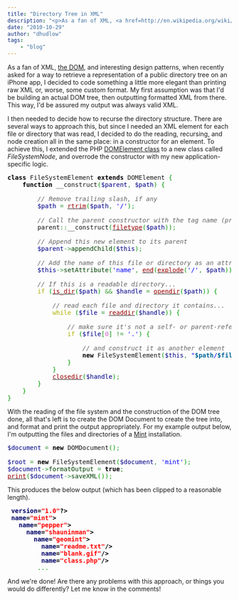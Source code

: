 ```yaml
---
title: "Directory Tree in XML"
description: "<p>As a fan of XML, <a href=http://en.wikipedia.org/wiki/Document_Object_Model>the DOM</a>, and interesting design pat"
date: "2010-10-29"
author: "dhudlow"
tags:
    - "blog"
---
```


<p>As a fan of XML, <a href="http://en.wikipedia.org/wiki/Document_Object_Model">the DOM</a>, and interesting design patterns, when recently asked for a way to retrieve a representation of a public directory tree on an iPhone app, I decided to code something a little more elegant than printing raw XML or, worse, some custom format. My first assumption was that I'd be building an actual DOM tree, then outputting formatted XML from there. This way, I'd be assured my output was always valid XML.</p>
<p>I then needed to decide how to recurse the directory structure. There are several ways to approach this, but since I needed an XML element for each file or directory that was read, I decided to do the reading, recursing, and node creation all in the same place: in a constructor for an element. To achieve this, I extended the PHP <a href="http://php.net/manual/en/class.domelement.php">DOMElement class</a> to a new class called <i>FileSystemNode</i>, and overrode the constructor with my new application-specific logic.</p>
<div class="geshifilter">
<pre class="php geshifilter-php" style="font-family:monospace;"><span style="color: #000000; font-weight: bold;">class</span> FileSystemElement <span style="color: #000000; font-weight: bold;">extends</span> DOMElement <span style="color: #009900;">&#123;</span>
    <span style="color: #000000; font-weight: bold;">function</span> __construct<span style="color: #009900;">&#40;</span><span style="color: #000088;">$parent</span><span style="color: #339933;">,</span> <span style="color: #000088;">$path</span><span style="color: #009900;">&#41;</span> <span style="color: #009900;">&#123;</span>
&nbsp;
        <span style="color: #666666; font-style: italic;">// Remove trailing slash, if any</span>
        <span style="color: #000088;">$path</span> <span style="color: #339933;">=</span> <a href="http://www.php.net/rtrim"><span style="color: #990000;">rtrim</span></a><span style="color: #009900;">&#40;</span><span style="color: #000088;">$path</span><span style="color: #339933;">,</span> <span style="color: #0000ff;">'/'</span><span style="color: #009900;">&#41;</span><span style="color: #339933;">;</span>
&nbsp;
        <span style="color: #666666; font-style: italic;">// Call the parent constructor with the tag name (probably "file" or "dir")</span>
        parent<span style="color: #339933;">::</span>__construct<span style="color: #009900;">&#40;</span><a href="http://www.php.net/filetype"><span style="color: #990000;">filetype</span></a><span style="color: #009900;">&#40;</span><span style="color: #000088;">$path</span><span style="color: #009900;">&#41;</span><span style="color: #009900;">&#41;</span><span style="color: #339933;">;</span>
&nbsp;
        <span style="color: #666666; font-style: italic;">// Append this new element to its parent</span>
        <span style="color: #000088;">$parent</span><span style="color: #339933;">-></span><span style="color: #004000;">appendChild</span><span style="color: #009900;">&#40;</span><span style="color: #000088;">$this</span><span style="color: #009900;">&#41;</span><span style="color: #339933;">;</span>
&nbsp;
        <span style="color: #666666; font-style: italic;">// Add the name of this file or directory as an attribute</span>
        <span style="color: #000088;">$this</span><span style="color: #339933;">-></span><span style="color: #004000;">setAttribute</span><span style="color: #009900;">&#40;</span><span style="color: #0000ff;">'name'</span><span style="color: #339933;">,</span> <a href="http://www.php.net/end"><span style="color: #990000;">end</span></a><span style="color: #009900;">&#40;</span><a href="http://www.php.net/explode"><span style="color: #990000;">explode</span></a><span style="color: #009900;">&#40;</span><span style="color: #0000ff;">'/'</span><span style="color: #339933;">,</span> <span style="color: #000088;">$path</span><span style="color: #009900;">&#41;</span><span style="color: #009900;">&#41;</span><span style="color: #009900;">&#41;</span><span style="color: #339933;">;</span>
&nbsp;
        <span style="color: #666666; font-style: italic;">// If this is a readable directory...</span>
        <span style="color: #b1b100;">if</span> <span style="color: #009900;">&#40;</span><a href="http://www.php.net/is_dir"><span style="color: #990000;">is_dir</span></a><span style="color: #009900;">&#40;</span><span style="color: #000088;">$path</span><span style="color: #009900;">&#41;</span> <span style="color: #339933;">&&</span> <span style="color: #000088;">$handle</span> <span style="color: #339933;">=</span> <a href="http://www.php.net/opendir"><span style="color: #990000;">opendir</span></a><span style="color: #009900;">&#40;</span><span style="color: #000088;">$path</span><span style="color: #009900;">&#41;</span><span style="color: #009900;">&#41;</span> <span style="color: #009900;">&#123;</span>
&nbsp;
            <span style="color: #666666; font-style: italic;">// read each file and directory it contains...</span>
            <span style="color: #b1b100;">while</span> <span style="color: #009900;">&#40;</span><span style="color: #000088;">$file</span> <span style="color: #339933;">=</span> <a href="http://www.php.net/readdir"><span style="color: #990000;">readdir</span></a><span style="color: #009900;">&#40;</span><span style="color: #000088;">$handle</span><span style="color: #009900;">&#41;</span><span style="color: #009900;">&#41;</span> <span style="color: #009900;">&#123;</span>
&nbsp;
                <span style="color: #666666; font-style: italic;">// make sure it's not a self- or parent-reference ("." or "..")</span>
                <span style="color: #b1b100;">if</span> <span style="color: #009900;">&#40;</span><span style="color: #000088;">$file</span><span style="color: #009900;">&#91;</span><span style="color: #cc66cc;">0</span><span style="color: #009900;">&#93;</span> <span style="color: #339933;">!=</span> <span style="color: #0000ff;">'.'</span><span style="color: #009900;">&#41;</span> <span style="color: #009900;">&#123;</span>
&nbsp;
                    <span style="color: #666666; font-style: italic;">// and construct it as another element</span>
                    <span style="color: #000000; font-weight: bold;">new</span> FileSystemElement<span style="color: #009900;">&#40;</span><span style="color: #000088;">$this</span><span style="color: #339933;">,</span> <span style="color: #0000ff;">"<span style="color: #006699; font-weight: bold;">$path</span>/<span style="color: #006699; font-weight: bold;">$file</span>"</span><span style="color: #009900;">&#41;</span><span style="color: #339933;">;</span>
                <span style="color: #009900;">&#125;</span>
            <span style="color: #009900;">&#125;</span>
            <a href="http://www.php.net/closedir"><span style="color: #990000;">closedir</span></a><span style="color: #009900;">&#40;</span><span style="color: #000088;">$handle</span><span style="color: #009900;">&#41;</span><span style="color: #339933;">;</span>
        <span style="color: #009900;">&#125;</span>
    <span style="color: #009900;">&#125;</span>
<span style="color: #009900;">&#125;</span></pre></div>
<p>With the reading of the file system and the construction of the DOM tree done, all that's left is to create the DOM Document to create the tree into, and format and print the output appropriately. For my example output below, I'm outputting the files and directories of a <a href="http://haveamint.com/">Mint</a> installation.</p>
<div class="geshifilter">
<pre class="php geshifilter-php" style="font-family:monospace;"><span style="color: #000088;">$document</span> <span style="color: #339933;">=</span> <span style="color: #000000; font-weight: bold;">new</span> DOMDocument<span style="color: #009900;">&#40;</span><span style="color: #009900;">&#41;</span><span style="color: #339933;">;</span> 
&nbsp;
<span style="color: #000088;">$root</span> <span style="color: #339933;">=</span> <span style="color: #000000; font-weight: bold;">new</span> FileSystemElement<span style="color: #009900;">&#40;</span><span style="color: #000088;">$document</span><span style="color: #339933;">,</span> <span style="color: #0000ff;">'mint'</span><span style="color: #009900;">&#41;</span><span style="color: #339933;">;</span>
<span style="color: #000088;">$document</span><span style="color: #339933;">-></span><span style="color: #004000;">formatOutput</span> <span style="color: #339933;">=</span> <span style="color: #000000; font-weight: bold;">true</span><span style="color: #339933;">;</span>
<a href="http://www.php.net/print"><span style="color: #990000;">print</span></a><span style="color: #009900;">&#40;</span><span style="color: #000088;">$document</span><span style="color: #339933;">-></span><span style="color: #004000;">saveXML</span><span style="color: #009900;">&#40;</span><span style="color: #009900;">&#41;</span><span style="color: #009900;">&#41;</span><span style="color: #339933;">;</span></pre></div>
<p> This produces the below output (which has been clipped to a reasonable length).</p>
<div class="geshifilter">
<pre class="xml geshifilter-xml" style="font-family:monospace;"><span style="color: #009900;"><span style="color: #000000; font-weight: bold;"><?xml</span> <span style="color: #000066;">version</span>=<span style="color: #ff0000;">"1.0"</span><span style="color: #000000; font-weight: bold;">?></span></span>
<span style="color: #009900;"><span style="color: #000000; font-weight: bold;"><dir</span> <span style="color: #000066;">name</span>=<span style="color: #ff0000;">"mint"</span><span style="color: #000000; font-weight: bold;">></span></span>
  <span style="color: #009900;"><span style="color: #000000; font-weight: bold;"><dir</span> <span style="color: #000066;">name</span>=<span style="color: #ff0000;">"pepper"</span><span style="color: #000000; font-weight: bold;">></span></span>
    <span style="color: #009900;"><span style="color: #000000; font-weight: bold;"><dir</span> <span style="color: #000066;">name</span>=<span style="color: #ff0000;">"shauninman"</span><span style="color: #000000; font-weight: bold;">></span></span>
      <span style="color: #009900;"><span style="color: #000000; font-weight: bold;"><dir</span> <span style="color: #000066;">name</span>=<span style="color: #ff0000;">"geomint"</span><span style="color: #000000; font-weight: bold;">></span></span>
        <span style="color: #009900;"><span style="color: #000000; font-weight: bold;"><file</span> <span style="color: #000066;">name</span>=<span style="color: #ff0000;">"readme.txt"</span><span style="color: #000000; font-weight: bold;">/></span></span>
        <span style="color: #009900;"><span style="color: #000000; font-weight: bold;"><file</span> <span style="color: #000066;">name</span>=<span style="color: #ff0000;">"blank.gif"</span><span style="color: #000000; font-weight: bold;">/></span></span>
        <span style="color: #009900;"><span style="color: #000000; font-weight: bold;"><file</span> <span style="color: #000066;">name</span>=<span style="color: #ff0000;">"class.php"</span><span style="color: #000000; font-weight: bold;">/></span></span> 
        ...</pre></div>
<p>And we're done! Are there any problems with this approach, or things you would do differently? Let me know in the comments!</p>

